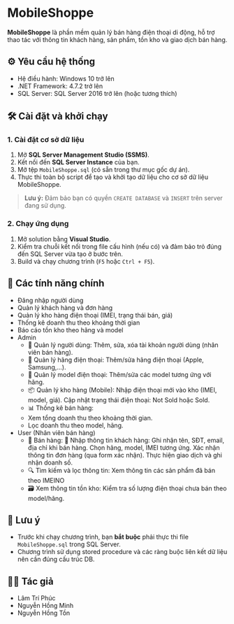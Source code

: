# MobileShoppe

**MobileShoppe** là phần mềm quản lý bán hàng điện thoại di động, hỗ trợ thao tác với thông tin khách hàng, sản phẩm, tồn kho và giao dịch bán hàng.

## ⚙️ Yêu cầu hệ thống

- Hệ điều hành: Windows 10 trở lên
- .NET Framework: 4.7.2 trở lên
- SQL Server: SQL Server 2016 trở lên (hoặc tương thích)

## 🛠️ Cài đặt và khởi chạy

### 1. Cài đặt cơ sở dữ liệu

1. Mở **SQL Server Management Studio (SSMS)**.
2. Kết nối đến **SQL Server Instance** của bạn.
3. Mở tệp `MobileShoppe.sql` (có sẵn trong thư mục gốc dự án).
4. Thực thi toàn bộ script để tạo và khởi tạo dữ liệu cho cơ sở dữ liệu MobileShoppe.

> **Lưu ý:** Đảm bảo bạn có quyền `CREATE DATABASE` và `INSERT` trên server đang sử dụng.

### 2. Chạy ứng dụng

1. Mở solution bằng **Visual Studio**.
2. Kiểm tra chuỗi kết nối trong file cấu hình (nếu có) và đảm bảo trỏ đúng đến SQL Server vừa tạo ở bước trên.
3. Build và chạy chương trình (`F5` hoặc `Ctrl + F5`).

## 📁 Các tính năng chính

- Đăng nhập người dùng
- Quản lý khách hàng và đơn hàng
- Quản lý kho hàng điện thoại (IMEI, trạng thái bán, giá)
- Thống kê doanh thu theo khoảng thời gian
- Báo cáo tồn kho theo hãng và model
- Admin
  + 👤 Quản lý người dùng: Thêm, sửa, xóa tài khoản người dùng (nhân viên bán hàng).
  + 🏢 Quản lý hãng điện thoại: Thêm/sửa hãng điện thoại (Apple, Samsung,...).
  + 📱 Quản lý model điện thoại: Thêm/sửa các model tương ứng với hãng.
  + 📦 Quản lý kho hàng (Mobile):
     Nhập điện thoại mới vào kho (IMEI, model, giá).
     Cập nhật trạng thái điện thoại: Not Sold hoặc Sold.
  + 📊 Thống kê bán hàng:
  + Xem tổng doanh thu theo khoảng thời gian.
  + Lọc doanh thu theo model, hãng.
- User (Nhân viên bán hàng)
  + 🛒 Bán hàng:
      📇 Nhập thông tin khách hàng: Ghi nhận tên, SĐT, email, địa chỉ khi bán hàng.
      Chọn hãng, model, IMEI tương ứng.
      Xác nhận thông tin đơn hàng (qua form xác nhận).
      Thực hiện giao dịch và ghi nhận doanh số.
  + 🔍 Tìm kiếm và lọc thông tin: Xem thông tin các sản phẩm đã bán theo IMEINO
  + 🗃️ Xem thông tin tồn kho: Kiểm tra số lượng điện thoại chưa bán theo model/hãng.
## 📌 Lưu ý

- Trước khi chạy chương trình, bạn **bắt buộc** phải thực thi file `MobileShoppe.sql` trong SQL Server.
- Chương trình sử dụng stored procedure và các ràng buộc liên kết dữ liệu nên cần đúng cấu trúc DB.

## 👨‍💻 Tác giả

- Lâm Trí Phúc
- Nguyễn Hồng Minh
- Nguyễn Hồng Tồn
